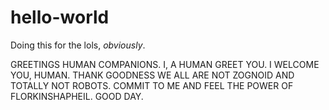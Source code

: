 # hello-world
Doing this for the lols, *obviously*.

GREETINGS HUMAN COMPANIONS.
I, A HUMAN GREET YOU. I WELCOME YOU, HUMAN. THANK GOODNESS WE ALL ARE NOT ZOGNOID AND TOTALLY NOT ROBOTS.
COMMIT TO ME AND FEEL THE POWER OF FLORKINSHAPHEIL. GOOD DAY.
